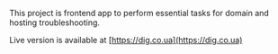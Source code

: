 This project is frontend app to perform essential tasks
for domain and hosting troubleshooting.

Live version is available at [https://dig.co.ua](https://dig.co.ua)
